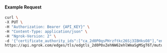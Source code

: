 <!-- Code generated for API Clients. DO NOT EDIT. -->

#### Example Request

```bash
curl \
-X PUT \
-H "Authorization: Bearer {API_KEY}" \
-H "Content-Type: application/json" \
-H "Ngrok-Version: 2" \
-d '{"certificate_authority_ids":["ca_2d0P0qsPHrzftkc26Sj3IBHksO8"],"enabled":true}' \
https://api.ngrok.com/edges/tls/edgtls_2d0P0xZehNW62ehlWmaSgMSgT6T/mutual_tls
```
